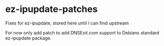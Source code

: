 ez-ipupdate-patches
===================

Fixes for ez-ipupdate, stored here until I can find upstream

For now only add patch to add DNSExit.com support to Debians standard
ez-ipupdate package.